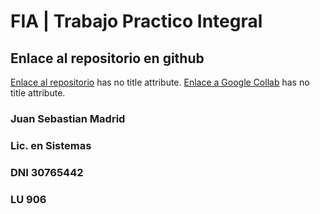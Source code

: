 # FIA | Trabajo Practico Integral
## Enlace al repositorio en github
[Enlace al repositorio](https://github.com/openjuy/FIA2023-TPI) has no title attribute.
[Enlace a Google Collab](https://colab.research.google.com/drive/1fxh2rppNwN814xzKJeoQW5Z0matDfF6N#scrollTo=4Pgk5eDA6O9O) has no title attribute.
### Juan Sebastian Madrid
### Lic. en Sistemas
### DNI 30765442
### LU 906
